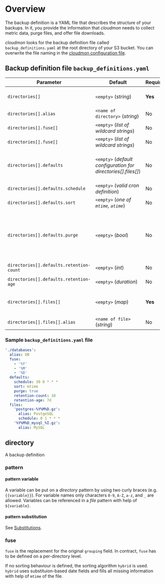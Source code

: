 # Overview

The backup definition is a YAML file that describes the structure of your backups.
In it, you provide the information that *cloudmon* needs to collect metric data, purge files, and offer file downloads.

*cloudmon* looks for the backup definition file called `backup_definitions.yaml` at the root directory of your S3 bucket. 
You can overwrite the file naming in the [cloudmon configuration file](../10-cloudmon-configuration/overview.md).

## Backup definition file `backup_definitions.yaml`

| Parameter | Default | Required | Description |
| --- | --- | --- | --- |
| `directories[]` | `<empty>` (*string*) | __Yes__ | Directory inside the disk, relative to the `backup_definition.yaml`. |
| `directories[].alias` | `<name of directory>` (*string*) | No | Used alias when exporting metrics. |
| `directories[].fuse[]` | `<empty>` (*list of wildcard strings*) | No | Group files together by that substitutions. |
| `directories[].fuse[]` | `<empty>` (*list of wildcard strings*) | No | Group files together by that substitutions. |
| `directories[].defaults` | `<empty>` (*default configuration for directories[].files[]*) | No | Is applied for each of the `directories[].files[]`. Each `files[]` entry can overwrite the defaults. |
| `directories[].defaults.schedule` | `<empty>` (*valid cron definition*) | No | Cron definition to check for files |
| `directories[].defaults.sort` | `<empty>` (*one of `mtime`, `atime`*) | No | NOT YET. Sorting algorithm |
| `directories[].defaults.purge` | `<empty>` (*bool*) | No | Purges each file which does not match `retention-age` or `retention-count`. If `purge` is set to `true`, without having an explicit retention, a limit von `14` days is assumed. |
| `directories[].defaults.retention-count` | `<empty>` (*int*) | No | Keep max number of files |
| `directories[].defaults.retention-age` | `<empty>` (*duration*) | No | Keep files newer than that |
| `directories[].files[]` | `<empty>` (*map*) | __Yes__ | File pattern to check for. You can use the same parameters as in the `.defaults` section. |
| `directories[].files[].alias` | `<name of file>` (*string*) | No | Used alias when exporting metrics. |

### Sample `backup_definitions.yaml` file

```yaml
'./databases':
  alias: DB
  fuse:
    - '%Y'
    - '%M'
    - '%D'
  defaults:
    schedule: 30 0 * * *
    sort: mtime
    purge: true
    retention-count: 10
    retention-age: 7d
  files:
    'postgres-%Y%M%D.gz':
      alias: PostgeSQL
      schedule: 0 1 * * *
    '%Y%M%D_mysql_%I.gz':
      alias: MySQL
```


## directory
A backup definition

### pattern

#### pattern variable
A variable can be put on a *directory* pattern by using two curly braces (e.g. `{{variable}}`). For variable names only characters `0-9`, `A-Z`, `a-z`, and `_` are allowed.
Variables can be referenced in a *file* pattern with help of `${variable}`.

#### pattern substitution

See [Substitutions](substitutions).

### fuse
`fuse` is the replacement for the original `grouping` field. In contract, `fuse` has to be defined on a per-directory level.

If no sorting behaviour is defined, the sorting algorithm `hybrid` is used. `hybrid` uses substituion-based date fields and fills all missing information with help of `mtime` of the file.
